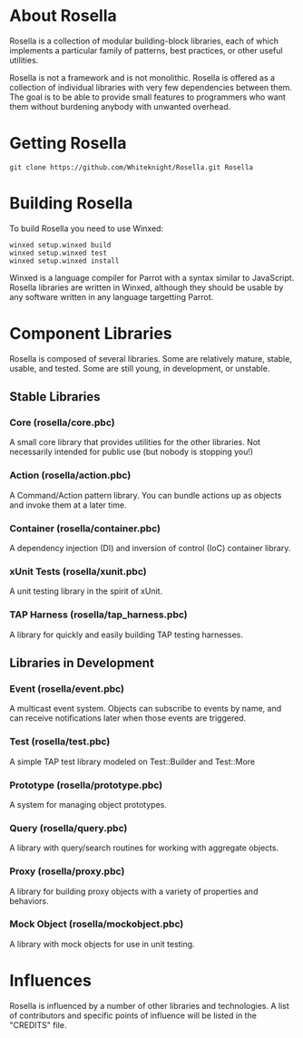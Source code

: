 # About Rosella

Rosella is a collection of modular building-block libraries, each of which
implements a particular family of patterns, best practices, or other useful
utilities.

Rosella is not a framework and is not monolithic. Rosella is offered as a
collection of individual libraries with very few dependencies between them.
The goal is to be able to provide small features to programmers who want them
without burdening anybody with unwanted overhead.

# Getting Rosella

    git clone https://github.com/Whiteknight/Rosella.git Rosella

# Building Rosella

To build Rosella you need to use Winxed:

    winxed setup.winxed build
    winxed setup.winxed test
    winxed setup.winxed install

Winxed is a language compiler for Parrot with a syntax similar to JavaScript.
Rosella libraries are written in Winxed, although they should be usable by
any software written in any language targetting Parrot.

# Component Libraries

Rosella is composed of several libraries. Some are relatively mature, stable,
usable, and tested. Some are still young, in development, or unstable.

## Stable Libraries

### Core (rosella/core.pbc)

A small core library that provides utilities for the other libraries. Not
necessarily intended for public use (but nobody is stopping you!)

### Action (rosella/action.pbc)

A Command/Action pattern library. You can bundle actions up as objects and
invoke them at a later time.

### Container (rosella/container.pbc)

A dependency injection (DI) and inversion of control (IoC) container library.

### xUnit Tests (rosella/xunit.pbc)

A unit testing library in the spirit of xUnit.

### TAP Harness (rosella/tap_harness.pbc)

A library for quickly and easily building TAP testing harnesses.

## Libraries in Development

### Event (rosella/event.pbc)

A multicast event system. Objects can subscribe to events by name, and can
receive notifications later when those events are triggered.

### Test (rosella/test.pbc)

A simple TAP test library modeled on Test::Builder and Test::More

### Prototype (rosella/prototype.pbc)

A system for managing object prototypes.

### Query (rosella/query.pbc)

A library with query/search routines for working with aggregate objects.

### Proxy (rosella/proxy.pbc)

A library for building proxy objects with a variety of properties and
behaviors.

### Mock Object (rosella/mockobject.pbc)

A library with mock objects for use in unit testing.

# Influences

Rosella is influenced by a number of other libraries and technologies. A list
of contributors and specific points of influence will be listed in the
"CREDITS" file.

